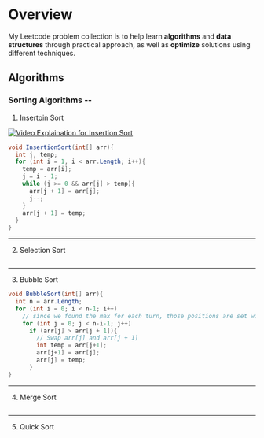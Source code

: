 # Overview
My Leetcode problem collection is to help learn **algorithms** and **data structures** through practical approach, as well as **optimize** solutions using different techniques.

## Algorithms

### Sorting Algorithms --
1. Insertoin Sort

[![Video Explaination for Insertion Sort](http://img.youtube.com/vi/OGzPmgsI-pQ/0.jpg)](http://www.youtube.com/watch?v=OGzPmgsI-pQ)
```cs
void InsertionSort(int[] arr){
  int j, temp;
  for (int i = 1, i < arr.Length; i++){
    temp = arr[i];
    j = i - 1;
    while (j >= 0 && arr[j] > temp){
      arr[j + 1] = arr[j];
      j--;
    }
    arr[j + 1] = temp;
  }
}
```
***
2. Selection Sort
```cs

```
***
3. Bubble Sort
```cs
void BubbleSort(int[] arr){
  int n = arr.Length;
  for (int i = 0; i < n-1; i++)
    // since we found the max for each turn, those positions are set without further consideration
    for (int j = 0; j < n-i-1; j++)
      if (arr[j] > arr[j + 1]){
        // Swap arr[j] and arr[j + 1]
        int temp = arr[j+1];
        arr[j+1] = arr[j];
        arr[j] = temp;
      }
}
```
***
4. Merge Sort
```cs

```
***
5. Quick Sort
```cs

```
